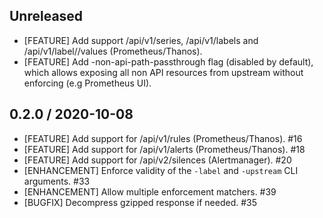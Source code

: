 ## Unreleased

* [FEATURE] Add support  /api/v1/series, /api/v1/labels and /api/v1/label/<name>/values (Prometheus/Thanos).
* [FEATURE] Add -non-api-path-passthrough flag (disabled by default), which allows
 exposing all non API resources from upstream without enforcing (e.g Prometheus UI).

## 0.2.0 / 2020-10-08

* [FEATURE] Add support for /api/v1/rules (Prometheus/Thanos). #16
* [FEATURE] Add support for /api/v1/alerts (Prometheus/Thanos). #18
* [FEATURE] Add support for /api/v2/silences (Alertmanager). #20
* [ENHANCEMENT] Enforce validity of the `-label` and `-upstream` CLI arguments. #33
* [ENHANCEMENT] Allow multiple enforcement matchers. #39
* [BUGFIX] Decompress gzipped response if needed. #35
